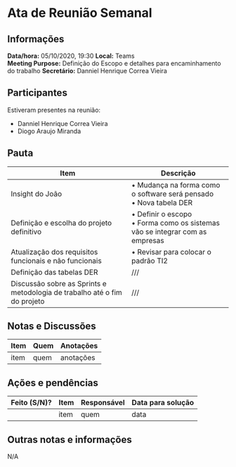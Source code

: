 # Ata de Reunião Semanal

## Informações
**Data/hora:** 05/10/2020, 19:30 
**Local:** Teams  
**Meeting Purpose:** Definição do Escopo e detalhes para encaminhamento do trabalho
**Secretário:** Danniel Henrique Correa Vieira  

## Participantes
Estiveram presentes na reunião:
- Danniel Henrique Correa Vieira
- Diogo Araujo Miranda

## Pauta

Item | Descrição
---- | ----
Insight do João | • Mudança na forma como o software será pensado <br>• Nova tabela DER 
Definição e escolha do projeto definitivo | • Definir o escopo <br>• Forma como os sistemas vão se integrar com as empresas 
Atualização dos requisitos funcionais e não funcionais | • Revisar para colocar o padrão TI2 |
Definição das tabelas DER | /// |
Discussão sobre as Sprints e metodologia de trabalho até o fim do projeto | /// |

## Notas e Discussões
Item | Quem | Anotações |
---- | ---- | ---- |
item | quem | anotações |


## Ações e pendências
| Feito (S/N)? | Item | Responsável | Data para solução |
| ---- | ---- | ---- | ---- |
| | item | quem | data |

## Outras notas e informações
N/A

